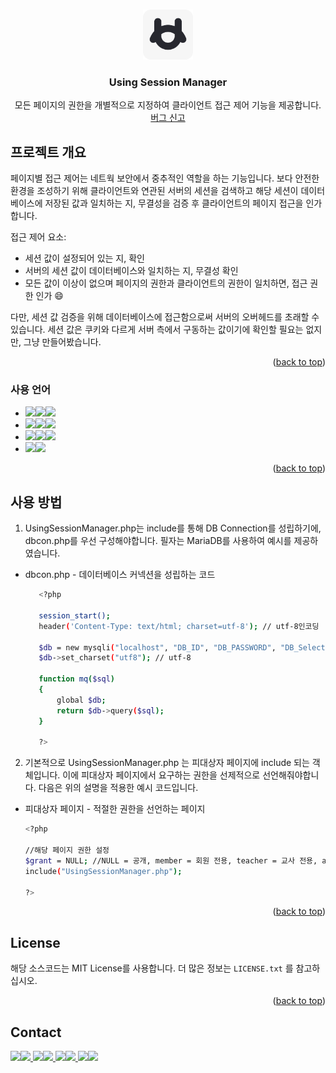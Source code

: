 <a id="readme-top"></a>


<!-- PROJECT LOGO -->
<br />
<div align="center">
  <a href="https://github.com/5rang9tan/UsingSessionManager">
    <img src="cubes/logo.svg" alt="Logo" width="80" height="80">
  </a>

  <h3 align="center">Using Session Manager</h3>

  <p align="center">
    모든 페이지의 권한을 개별적으로 지정하여 클라이언트 접근 제어 기능을 제공합니다.
    <br />
    <a href="https://cubes.kr><strong>공식 홈페이지 »</strong></a>
    <br />
    <br />
    <a href="mailto:﻿"taeyang@cubes.kr">버그 신고</a>
  </p>
</div>

<!-- ABOUT THE PROJECT -->
## 프로젝트 개요

페이지별 접근 제어는 네트웍 보안에서 중추적인 역할을 하는 기능입니다. 보다 안전한 환경을 조성하기 위해 클라이언트와 연관된 서버의 세션을 검색하고 해당 세션이 데이터베이스에 저장된 값과 일치하는 지, 무결성을 검증 후 클라이언트의 페이지 접근을 인가합니다.

접근 제어 요소:
* 세션 값이 설정되어 있는 지, 확인
* 서버의 세션 값이 데이터베이스와 일치하는 지, 무결성 확인
* 모든 값이 이상이 없으며 페이지의 권한과 클라이언트의 권한이 일치하면, 접근 권한 인가 :smile:

다만, 세션 값 검증을 위해 데이터베이스에 접근함으로써 서버의 오버헤드를 초래할 수 있습니다.
세션 값은 쿠키와 다르게 서버 측에서 구동하는 값이기에 확인할 필요는 없지만, 그냥 만들어봤습니다.

<p align="right">(<a href="#readme-top">back to top</a>)</p>



### 사용 언어

- <img src="https://img.shields.io/badge/Operating System-%23121011?style=for-the-badge"><img src="https://img.shields.io/badge/Synology-B5B5B6?style=for-the-badge&logo=synology&logoColor=white"><img src="https://img.shields.io/badge/7.2.1-515151?style=for-the-badge">
- <img src="https://img.shields.io/badge/Build-%23121011?style=for-the-badge"><img src="https://img.shields.io/badge/Nginx-009639?style=for-the-badge&logo=Nginx&logoColor=white"><img src="https://img.shields.io/badge/20.90.0-515151?style=for-the-badge">
- <img src="https://img.shields.io/badge/Language-%23121011?style=for-the-badge"><img src="https://img.shields.io/badge/php-777BB4?style=for-the-badge&logo=php&logoColor=white"><img src="https://img.shields.io/badge/11-515151?style=for-the-badge">
- <img src="https://img.shields.io/badge/Project Encoding-%23121011?style=for-the-badge"><img src="https://img.shields.io/badge/UTF 8-EA2328?style=for-the-badge">

<p align="right">(<a href="#readme-top">back to top</a>)</p>



<!-- GETTING STARTED -->
## 사용 방법
1. UsingSessionManager.php는 include를 통해 DB Connection를 성립하기에, dbcon.php를 우선 구성해야합니다.
필자는 MariaDB를 사용하여 예시를 제공하였습니다.

* dbcon.php - 데이터베이스 커넥션을 성립하는 코드
   ```sh
      <?php
      
      session_start();
      header('Content-Type: text/html; charset=utf-8'); // utf-8인코딩
      
      $db = new mysqli("localhost", "DB_ID", "DB_PASSWORD", "DB_Select"); // db연결, id 및 password
      $db->set_charset("utf8"); // utf-8
      
      function mq($sql)
      {
          global $db;
          return $db->query($sql);
      }
      
      ?>
   ```

2. 기본적으로 UsingSessionManager.php 는 피대상자 페이지에 include 되는 객체입니다. 이에 피대상자 페이지에서 요구하는 권한을 선제적으로 선언해줘야합니다.
다음은 위의 설명을 적용한 예시 코드입니다.

* 피대상자 페이지 - 적절한 권한을 선언하는 페이지
  ```sh
  <?php

  //해당 페이지 권한 설정
  $grant = NULL; //NULL = 공개, member = 회원 전용, teacher = 교사 전용, admin = 관리자 전용
  include("UsingSessionManager.php");
  
  ?>
  ```

<p align="right">(<a href="#readme-top">back to top</a>)</p>



<!-- LICENSE -->
## License

해당 소스코드는 MIT License를 사용합니다. 더 많은 정보는 `LICENSE.txt` 를 참고하십시오.

<p align="right">(<a href="#readme-top">back to top</a>)</p>



<!-- CONTACT -->
## Contact

  <a href="https://instagram.com/5rang9tan">
    <img src="https://img.shields.io/badge/Instagram-E4405F?style=for-the-badge&logo=instagram&logoColor=white"><img src="https://img.shields.io/badge/@5rang9tan-515151?style=for-the-badge">
  </a>
  <a href="https://x.com/5rang9tan">
    <img src="https://img.shields.io/badge/X-000000?style=for-the-badge&logo=x&logoColor=white"><img src="https://img.shields.io/badge/@5rang9tan-515151?style=for-the-badge">
  </a>
  <a href="https://threads.net/5rang9tan">
    <img src="https://img.shields.io/badge/Threads-000000?style=for-the-badge&logo=threads&logoColor=white"><img src="https://img.shields.io/badge/@5rang9tan-515151?style=for-the-badge">
  </a>
  <a href="mailto:﻿"taeyang@cubes.kr">
    <img src="https://img.shields.io/badge/mail-000000?style=for-the-badge&logo=gmail&logoColor=white"><img src="https://img.shields.io/badge/taeyang@cubes.kr-515151?style=for-the-badge">
  </a>
